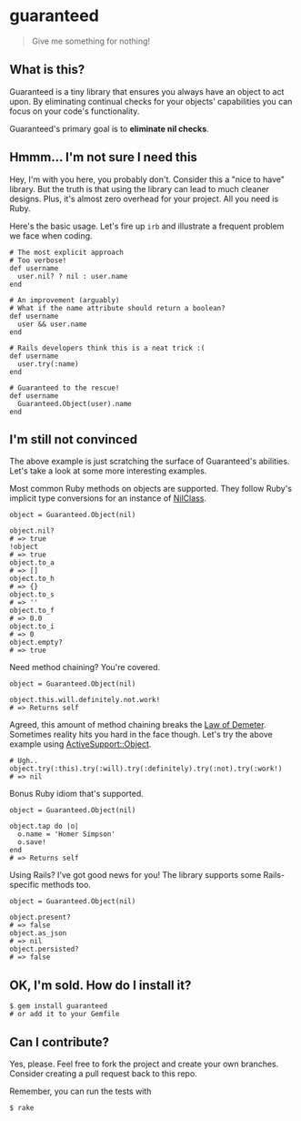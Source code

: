 # guaranteed

> Give me something for nothing!

## What is this?

Guaranteed is a tiny library that ensures you always have an object to act upon. By eliminating continual checks for your objects' capabilities you can focus on your code's functionality.

Guaranteed's primary goal is to __eliminate nil checks__.

## Hmmm... I'm not sure I need this

Hey, I'm with you here, you probably don't. Consider this a "nice to have" library. But the truth is that using the library can lead to much cleaner designs. Plus, it's almost zero overhead for your project. All you need is Ruby.

Here's the basic usage. Let's fire up `irb` and illustrate a frequent problem we face when coding.
```
# The most explicit approach
# Too verbose!
def username
  user.nil? ? nil : user.name
end

# An improvement (arguably)
# What if the name attribute should return a boolean?
def username
  user && user.name
end

# Rails developers think this is a neat trick :(
def username
  user.try(:name)
end

# Guaranteed to the rescue!
def username
  Guaranteed.Object(user).name
end
```

## I'm still not convinced

The above example is just scratching the surface of Guaranteed's abilities. Let's take a look at some more interesting examples.

Most common Ruby methods on objects are supported. They follow Ruby's implicit type conversions for an instance of [NilClass](https://ruby-doc.org/core-2.3.0/NilClass.html).
```
object = Guaranteed.Object(nil)

object.nil?
# => true
!object
# => true
object.to_a
# => []
object.to_h
# => {}
object.to_s
# => ''
object.to_f
# => 0.0
object.to_i
# => 0
object.empty?
# => true
```

Need method chaining? You're covered.
```
object = Guaranteed.Object(nil)

object.this.will.definitely.not.work!
# => Returns self
```
Agreed, this amount of method chaining breaks the [Law of Demeter](https://en.wikipedia.org/wiki/Law_of_Demeter). Sometimes reality hits you hard in the face though. Let's try the above example using [ActiveSupport::Object](http://api.rubyonrails.org/classes/Object.html).
```
# Ugh..
object.try(:this).try(:will).try(:definitely).try(:not).try(:work!)
# => nil
```

Bonus Ruby idiom that's supported.
```
object = Guaranteed.Object(nil)

object.tap do |o|
  o.name = 'Homer Simpson'
  o.save!
end
# => Returns self
```

Using Rails? I've got good news for you! The library supports some Rails-specific methods too.
```
object = Guaranteed.Object(nil)

object.present?
# => false
object.as_json
# => nil
object.persisted?
# => false
```

## OK, I'm sold. How do I install it?

```
$ gem install guaranteed
# or add it to your Gemfile
```

## Can I contribute?

Yes, please. Feel free to fork the project and create your own branches. Consider creating a pull request back to this repo.

Remember, you can run the tests with
```
$ rake
```
